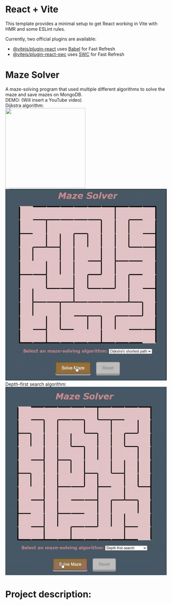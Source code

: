 # React + Vite

This template provides a minimal setup to get React working in Vite with HMR and some ESLint rules.

Currently, two official plugins are available:

- [@vitejs/plugin-react](https://github.com/vitejs/vite-plugin-react/blob/main/packages/plugin-react/README.md) uses [Babel](https://babeljs.io/) for Fast Refresh
- [@vitejs/plugin-react-swc](https://github.com/vitejs/vite-plugin-react-swc) uses [SWC](https://swc.rs/) for Fast Refresh


# Maze Solver
A maze-solving program that used multiple different algorithms to solve the maze and save mazes on MongoDB. <br>
DEMO: (Will insert a YouTube video)<br>
Dijkstra algorithm:<br>
<img src="[/images/output/video1.gif](https://github.com/QuocNguyen216/mazeSolver/blob/master/GIFstorage/dijkstra.gif)" width="250" height="250"/>
![](https://github.com/QuocNguyen216/mazeSolver/blob/master/GIFstorage/dijkstra.gif)
Depth-first search algorithm:<br>
![](https://github.com/QuocNguyen216/mazeSolver/blob/master/GIFstorage/dfs.gif)
  
# Project description:
